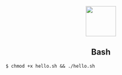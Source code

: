 <p align="center">
  <img src="https://glot.io/static/img/bash.svg?etag=URlPDZTJ" width="80" />
</p>

<h2 align="center">Bash</h2>

```
$ chmod +x hello.sh && ./hello.sh
```
